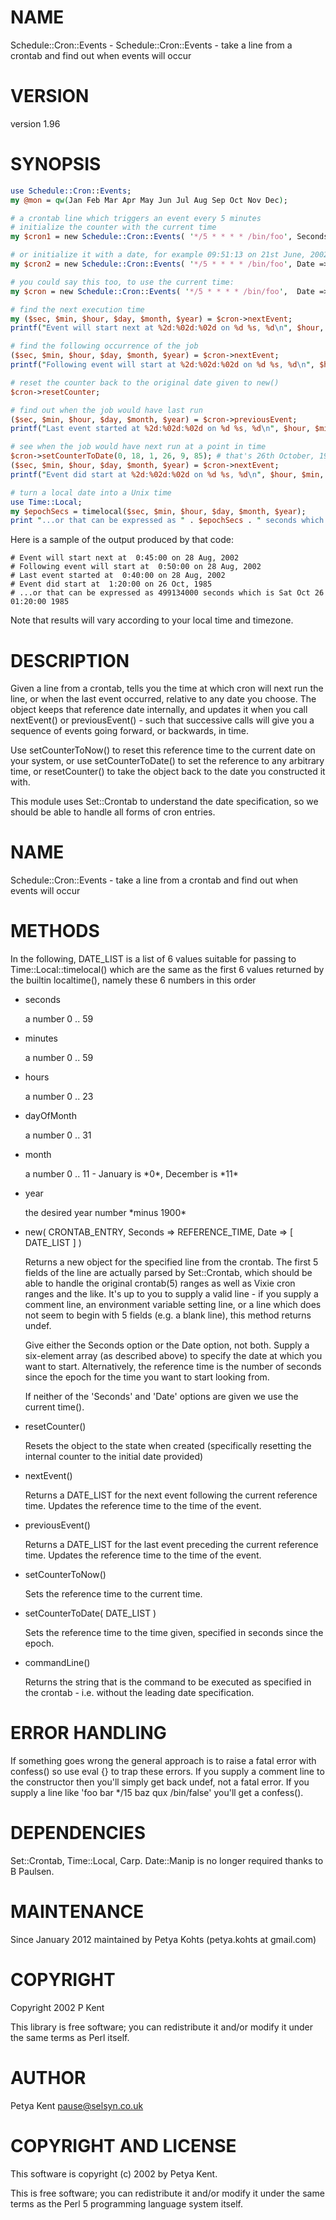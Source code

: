 # NAME

Schedule::Cron::Events - Schedule::Cron::Events - take a line from a crontab and find out when events will occur

# VERSION

version 1.96

# SYNOPSIS

```perl
use Schedule::Cron::Events;
my @mon = qw(Jan Feb Mar Apr May Jun Jul Aug Sep Oct Nov Dec);

# a crontab line which triggers an event every 5 minutes
# initialize the counter with the current time
my $cron1 = new Schedule::Cron::Events( '*/5 * * * * /bin/foo', Seconds => time() );

# or initialize it with a date, for example 09:51:13 on 21st June, 2002
my $cron2 = new Schedule::Cron::Events( '*/5 * * * * /bin/foo', Date => [ 13, 51, 9, 21, 5, 102 ] );

# you could say this too, to use the current time:
my $cron = new Schedule::Cron::Events( '*/5 * * * * /bin/foo',  Date => [ ( localtime(time()) )[0..5] ] );

# find the next execution time
my ($sec, $min, $hour, $day, $month, $year) = $cron->nextEvent;
printf("Event will start next at %2d:%02d:%02d on %d %s, %d\n", $hour, $min, $sec, $day, $mon[$month], ($year+1900));

# find the following occurrence of the job
($sec, $min, $hour, $day, $month, $year) = $cron->nextEvent;
printf("Following event will start at %2d:%02d:%02d on %d %s, %d\n", $hour, $min, $sec, $day, $mon[$month], ($year+1900));

# reset the counter back to the original date given to new()
$cron->resetCounter;

# find out when the job would have last run
($sec, $min, $hour, $day, $month, $year) = $cron->previousEvent;
printf("Last event started at %2d:%02d:%02d on %d %s, %d\n", $hour, $min, $sec, $day, $mon[$month], ($year+1900));

# see when the job would have next run at a point in time
$cron->setCounterToDate(0, 18, 1, 26, 9, 85); # that's 26th October, 1985
($sec, $min, $hour, $day, $month, $year) = $cron->nextEvent;
printf("Event did start at %2d:%02d:%02d on %d %s, %d\n", $hour, $min, $sec, $day, $mon[$month], ($year+1900));

# turn a local date into a Unix time
use Time::Local;
my $epochSecs = timelocal($sec, $min, $hour, $day, $month, $year);
print "...or that can be expressed as " . $epochSecs . " seconds which is " . localtime($epochSecs) . "\n";
```

Here is a sample of the output produced by that code:

```
# Event will start next at  0:45:00 on 28 Aug, 2002
# Following event will start at  0:50:00 on 28 Aug, 2002
# Last event started at  0:40:00 on 28 Aug, 2002
# Event did start at  1:20:00 on 26 Oct, 1985
# ...or that can be expressed as 499134000 seconds which is Sat Oct 26 01:20:00 1985
```

Note that results will vary according to your local time and timezone.

# DESCRIPTION

Given a line from a crontab, tells you the time at which cron will next run the line, or when the last event
occurred, relative to any date you choose. The object keeps that reference date internally, 
and updates it when you call nextEvent() or previousEvent() - such that successive calls will
give you a sequence of events going forward, or backwards, in time.

Use setCounterToNow() to reset this reference time to the current date on your system,
or use setCounterToDate() to set the reference to any arbitrary time, or resetCounter()
to take the object back to the date you constructed it with.

This module uses Set::Crontab to understand the date specification, so we should be able to handle all
forms of cron entries.

# NAME

Schedule::Cron::Events - take a line from a crontab and find out when events will occur

# METHODS

In the following, DATE\_LIST is a list of 6 values suitable for passing to Time::Local::timelocal()
which are the same as the first 6 values returned by the builtin localtime(), namely 
these 6 numbers in this order

- seconds

    a number 0 .. 59

- minutes

    a number 0 .. 59

- hours

    a number 0 .. 23

- dayOfMonth

    a number 0 .. 31

- month

    a number 0 .. 11 - January is \*0\*, December is \*11\*

- year

    the desired year number \*minus 1900\*

- new( CRONTAB\_ENTRY, Seconds => REFERENCE\_TIME, Date => \[ DATE\_LIST \] )

    Returns a new object for the specified line from the crontab. The first 5 fields of the line
    are actually parsed by Set::Crontab, which should be able to handle the original crontab(5) ranges
    as well as Vixie cron ranges and the like. It's up to you to supply a valid line - if you supply
    a comment line, an environment variable setting line, or a line which does not seem to begin with
    5 fields (e.g. a blank line), this method returns undef.

    Give either the Seconds option or the Date option, not both.
    Supply a six-element array (as described above) to specify the date at which you want to start.
    Alternatively, the reference time is the number of seconds since the epoch for the time you want to 
    start looking from.

    If neither of the 'Seconds' and 'Date' options are given we use the current time().

- resetCounter()

    Resets the object to the state when created (specifically resetting the internal counter to the 
    initial date provided)

- nextEvent()

    Returns a DATE\_LIST for the next event following the current reference time.
    Updates the reference time to the time of the event.

- previousEvent()

    Returns a DATE\_LIST for the last event preceding the current reference time.
    Updates the reference time to the time of the event.

- setCounterToNow()

    Sets the reference time to the current time.

- setCounterToDate( DATE\_LIST )

    Sets the reference time to the time given, specified in seconds since the epoch.

- commandLine()

    Returns the string that is the command to be executed as specified in the crontab - i.e. without the leading
    date specification.

# ERROR HANDLING

If something goes wrong the general approach is to raise a fatal error with confess() so use
eval {} to trap these errors. If you supply a comment line to the constructor then you'll simply get back
undef, not a fatal error. If you supply a line like 'foo bar \*/15 baz qux /bin/false' you'll get a confess().

# DEPENDENCIES

Set::Crontab, Time::Local, Carp. Date::Manip is no longer required thanks to B Paulsen.

# MAINTENANCE

Since January 2012 maintained by Petya Kohts (petya.kohts at gmail.com)

# COPYRIGHT

Copyright 2002 P Kent

This library is free software; you can redistribute it and/or modify it under the same terms as Perl itself. 

# AUTHOR

Petya Kent <pause@selsyn.co.uk>

# COPYRIGHT AND LICENSE

This software is copyright (c) 2002 by Petya Kent.

This is free software; you can redistribute it and/or modify it under
the same terms as the Perl 5 programming language system itself.
